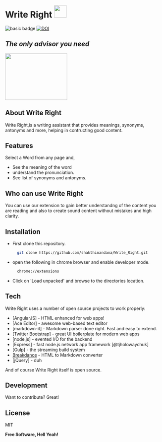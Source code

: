 # Write Right <img src="https://github.com/shakthinandana/Write_Right/blob/main/images/logo.png" width="40" height="40">


![basic badge](https://github.com/shakthinandana/Team20_SE_Project/actions/workflows/unit-test.yml/badge.svg)
<a href="https://zenodo.org/badge/latestdoi/401511933"><img src="https://zenodo.org/badge/401511933.svg" alt="DOI"></a>

## _The only advisor you need_

<img src="https://github.com/shakthinandana/Write_Right/blob/main/images/gotyour_back.jpg" width="200" height="150" />

## About Write Right
Write Right,is a writing assistant that provides meanings, synonyms, antonyms and more, helping in contructing good content.


## Features

Select a Word from any page and,
- See the meaning of the word
- understand the pronunciation.
- See list of synonyms and antonyms.

## Who can use Write Right

You can use our extension to gain better understandng of the content you are reading and also to create sound content without mistakes and high clarity.


## Installation
* First clone this repository.
  ```sh
    git clone https://github.com/shakthinandana/Write_Right.git
  ```
* open the following in chrome browser and enable developer mode.
  ```sh
    chrome://extensions
  ```
* Click on 'Load unpacked' and browse to the directories location.


## Tech

Write Right uses a number of open source projects to work properly:

- [AngularJS] - HTML enhanced for web apps!
- [Ace Editor] - awesome web-based text editor
- [markdown-it] - Markdown parser done right. Fast and easy to extend.
- [Twitter Bootstrap] - great UI boilerplate for modern web apps
- [node.js] - evented I/O for the backend
- [Express] - fast node.js network app framework [@tjholowaychuk]
- [Gulp] - the streaming build system
- [Breakdance](https://breakdance.github.io/breakdance/) - HTML
to Markdown converter
- [jQuery] - duh

And of course Write Right itself is open source.

## Development

Want to contribute? Great!


## License

MIT

**Free Software, Hell Yeah!**


